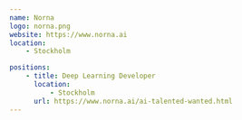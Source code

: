 ```yaml
---
name: Norna
logo: norna.png
website: https://www.norna.ai
location:
    - Stockholm

positions:
    - title: Deep Learning Developer
      location:
          - Stockholm
      url: https://www.norna.ai/ai-talented-wanted.html
---
```

